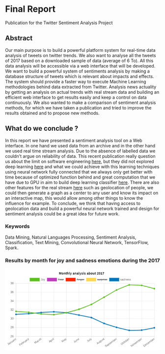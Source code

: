 # Final Report
Publication for the Twitter Sentiment Analysis Project

## Abstract
Our main purpose is to build a powerful platform system for real-time data analysis of tweets on twitter trends. We also want to analyse all the tweets of 2017 based on a downloaded sample of data (average of 6 To). All this data analysis will be accessible via a web interface that will be developed. We want to build a powerful system of sentiments analysis by making a database structure of tweets which is relevant about impacts and effects. The system should provide a faster way to execute Machine Learning methodologies behind data extracted from Twitter. Analysis news actuality by getting an analysis on actual trends with real stream data and building an efficient web interface to get results easily and keep a control on data continuously.
We also wanted to make a comparison of sentiment analysis methods, for which we have taken a publication and tried to improve the results obtained and to propose new methods.

## What do we conclude ?

In this report we have presented a sentiment analysis tool on a Web interface. In one hand we used data from an archive and in the other hand we used real time stream analysis. Due to the absence of labelled data we couldn't argue on reliability of data.  This recent publication really question us about the limit on software engineering [here](http://www.inf.usi.ch/phd/lin/downloads/Lin2018a.pdf), but they did not explored deep learning [here](https://www.researchgate.net/publication/320101315_Textmining_at_EmoInt-2017_A_Deep_Learning_Approach_to_Sentiment_Intensity_Scoring_of_English_Tweets) and what we could achieve with this learning techniques using neural network fully connected that we always only get better with time because of optimized function behind and great computation that we have due to GPU in aim to build deep learning classifier [here](https://reader.elsevier.com/reader/sd/94DCC5BBC6744B82108E1435810AE13BED6ED08D41531BA6CD0114B7355D4C44FEC2A6F8C55F0B14ABCFEFF5655CD608). 
There are also other features for the real stream [here](https://twitter.yannistannier.io/#/realtime) such as geolocation of people, we could then generate a graph as a center to any user and know its impact on an interactive map, this would allow among other things to know the influence for example. To conclude, we think that having access to geolocation data and build a powerful neural network trained and design for sentiment analysis could be a great idea for future work. 


### Keywords
Data Mining, Natural Languages Processing,  Sentiment  Analysis,  Classification,  Text  Mining,  Convolutional Neural Network, TensorFlow, Spark.

### Results by month for joy and sadness emotions during the 2017
<p align="center"> 
<img src="https://github.com/mbenhamd/database-publication-latex/blob/master/monthly_analysis_joy_sadness-exemple.png?raw=true">
</p>

